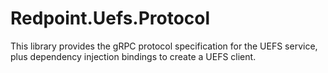# Redpoint.Uefs.Protocol

This library provides the gRPC protocol specification for the UEFS service, plus dependency injection bindings to create a UEFS client.